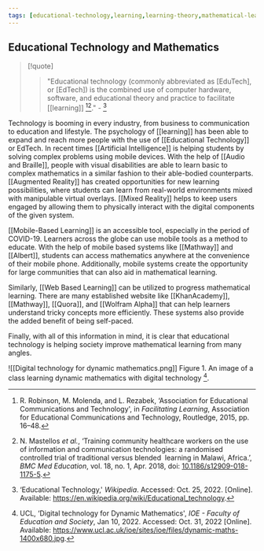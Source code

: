 ```yaml
---
tags: [educational-technology,learning,learning-theory,mathematical-learning]
---
```


## Educational Technology and Mathematics

> [!quote] 
> > "Educational technology (commonly abbreviated as \[EduTech\], or \[EdTech\]) is the combined use of computer hardware, software, and educational theory and practice to facilitate [[learning]]  [^1][^2]."  - [^3]

Technology is booming in every industry, from business to communication to education and lifestyle. The psychology of [[learning]] has been able to expand and reach more people with the use of [[Educational Technology]] or EdTech. In recent times [[Artificial Intelligence]] is helping students by solving complex problems using mobile devices. With the help of [[Audio and Braille]], people with visual disabilities are able to learn basic to complex mathematics in a similar fashion to their able-bodied counterparts. [[Augmented Reality]] has created opportunities for new learning possibilities, where students can learn from real-world environments mixed with manipulable virtual overlays. [[Mixed Reality]] helps to keep users engaged by allowing them to physically interact with the digital components of the given system.

[[Mobile-Based Learning]] is an accessible tool, especially in the period of COVID-19. Learners across the globe can use mobile tools as a method to educate. With the help of mobile based systems like [[Mathway]] and [[Albert]], students can access mathematics anywhere at the convenience of their mobile phone. Additionally, mobile systems create the opportunity for large communities that can also aid in mathematical learning.

Similarly, [[Web Based Learning]] can be utilized to progress mathematical learning. There are many established website like [[KhanAcademy]], [[Mathway]], [[Quora]], and [[Wolfram Alpha]] that can help learners understand tricky concepts more efficiently. These systems also provide the added benefit of being self-paced.  

Finally, with all of this information in mind, it is clear that educational technology is helping society improve mathematical learning from many angles.

![[Digital technology for dynamic mathematics.png]]
Figure 1. An image of a class learning dynamic mathematics with digital technology [^4].

[^1]: R. Robinson, M. Molenda, and L. Rezabek, ‘Association for Educational Communications and Technology', in _Facilitating Learning_, Association for Educational Communications and Technology, Routledge, 2015, pp. 16–48.
[^2]: N. Mastellos _et al._, ‘Training community healthcare workers on the use of information and communication technologies: a randomised controlled trial of traditional versus blended  learning in Malawi, Africa.’, _BMC Med Education_, vol. 18, no. 1, Apr. 2018, doi: [10.1186/s12909-018-1175-5](https://doi.org/10.1186/s12909-018-1175-5).
[^3]: ‘Educational Technology,' _Wikipedia_. Accessed: Oct. 25, 2022. [Online]. Available: https://en.wikipedia.org/wiki/Educational_technology.
[^4]: UCL, ‘Digital technology for Dynamic Mathematics', _IOE - Faculty of Education and Society_, Jan 10, 2022. Accessed: Oct. 31, 2022 [Online]. Available: https://www.ucl.ac.uk/ioe/sites/ioe/files/dynamic-maths-1400x680.jpg.